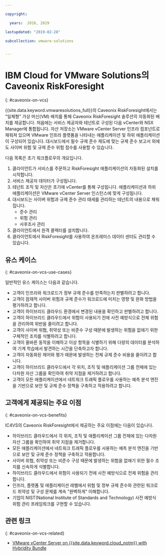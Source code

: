 ```yaml
---

copyright:

  years:  2016, 2019

lastupdated: "2019-02-28"

subcollection: vmware-solutions


---
```


# IBM Cloud for VMware Solutions의 Caveonix RiskForesight
{: #caveonix-on-vcs}

{{site.data.keyword.vmwaresolutions_full}}의 Caveonix RiskForesight에서는 "일체형" 가상 머신(VM) 배치를 통해 Caveonix RiskForesight 솔루션의 자동화된 배치를 제공합니다. 처음에는 서비스 제공자와 테넌트로 구성된 다음 vCenter와 NSX Manager에 통합됩니다. 자산 저장소는 VMware vCenter Server 인프라 컴포넌트로 채워져 있으며 VMware 인프라 플랫폼을 나타내는 애플리케이션 및 하위 애플리케이션이 구성되어 있습니다. 대시보드에서 필수 규제 준수 제도에 맞는 규제 준수 보고서 외에도 사이버 위험 및 규제 준수 위험 점수를 사용할 수 있습니다.

다음 목록은 초기 워크플로우의 개요입니다.
1.	클라이언트가 서비스를 주문하고 RiskForesight 애플리케이션의 자동화된 설치를 시작합니다.
2.	서비스 제공자 데이터가 구성됩니다.
3.	테넌트 조직 및 자산은 초기에 vCenter를 통해 구성됩니다. 애플리케이션과 하위 애플리케이션은 VMware vCenter Server 인스턴스에 맞게 구성됩니다.
4.	대시보드는 사이버 위험과 규제 준수 관리 태세를 관리하는 테넌트의 내용으로 채워집니다.
    - 준수 관리
    - 위험 관리
    - 사후조사 관리
5.	클라이언트에서 원격 콜렉터를 설치합니다.
6.	클라이언트에서 RiskForesight를 사용하여 온프레미스 데이터 센터도 관리할 수 있습니다.


## 유스 케이스
{: #caveonix-on-vcs-use-cases}

일반적인 유스 케이스는 다음과 같습니다.
- 고객이 인프라와 워크로드가 정부 규제 준수를 만족하는지 판별하려고 합니다.
-	고객이 잠재적 사이버 위험과 규제 준수가 워크로드에 미치는 영향 및 완화 방법을 평가하려고 합니다.
-	고객이 하이브리드 클라우드 환경에서 변경된 내용을 확인하고 판별하려고 합니다.
-	고객이 하이브리드 클라우드에서 위험이 사용되기 전에 사전 예방식으로 전체 위험을 관리하여 위반을 줄이려고 합니다.
-	고객이 사이버 위협, 취약성 또는 비준수 구성 때문에 발생하는 위험을 없애기 위한 구체적인 조치를 식별하려고 합니다.
-	고객이 올바른 동작을 이해하고 이상 항목을 식별하기 위해 다량의 데이터를 분석하여 기계 학습에서 발견하는 시간을 단축하고자 합니다.
-	고객이 자동화된 제어와 평가 때문에 발생하는 전체 규제 준수 비용을 줄이려고 합니다.
-	고객이 하이브리드 클라우드에서 각 위치, 조직 및 애플리케이션 그룹 전체에 있는 다차원 자산 그룹을 확인하여 취약 지점을 제거하려고 합니다.
-	고객이 모든 애플리케이션에서 네트워크 트래픽 플로우를 사용하는 예측 분석 엔진을 기반으로 보안 및 규제 준수 정책을 구축하고 적용하려고 합니다.

## 고객에게 제공되는 주요 이점
{: #caveonix-on-vcs-benefits}

IC4VS의 Caveonix RiskForesight에서 제공하는 주요 이점에는 다음이 있습니다.
-	하이브리드 클라우드에서 각 위치, 조직 및 애플리케이션 그룹 전체에 있는 다차원 자산 그룹을 확인하여 취약 지점을 제거합니다.
-	모든 애플리케이션에서 네트워크 트래픽 플로우를 사용하는 예측 분석 엔진을 기반으로 보안 및 규제 준수 정책을 구축하고 적용합니다.
-	사이버 위협, 취약성 또는 비준수 구성 때문에 발생하는 위험을 없애기 위한 필수 조치를 신속하게 식별합니다.
-	하이브리드 클라우드에서 위험이 사용되기 전에 사전 예방식으로 전체 위험을 관리합니다.
-	인프라, 플랫폼 및 애플리케이션 레벨에서 위협 및 정부 규제 준수와 관련된 워크로드 취약성 및 구성 문제를 계속 "완벽하게" 이해합니다.
-	기업이 NIST(National Institute of Standards and Technology) 사전 예방식 위험 관리 프레임워크를 구현할 수 있습니다.

## 관련 링크
{: #caveonix-on-vcs-related}

*   [VMware vCenter Server on {{site.data.keyword.cloud_notm}} with Hybridity Bundle](/docs/services/vmwaresolutions/archiref/vcs?topic=vmware-solutions-vcs-hybridity-intro)
